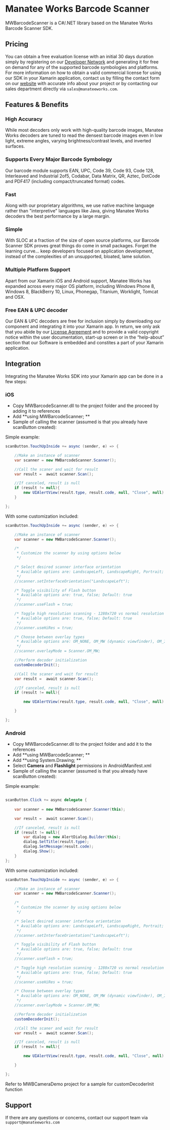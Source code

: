 Manatee Works Barcode Scanner
=============================

MWBarcodeScanner is a C#/.NET library based on the Manatee Works Barcode Scanner SDK.

Pricing
-------

You can obtain a free evaluation license with an initial 30 days duration simply by registering on our [Developer Network](http://manateeworks.com/developers) and generating it for free on demand for any of the supported barcode symbologies and platforms. For more information on how to obtain a valid commercial license for using our SDK in your Xamarin application, contact us by filling the contact form on our [website](http://manateeworks.com/home) with accurate info about your project or by contacting our sales department directly via `sales@manateeworks.com`.

Features & Benefits
-------------------

### High Accuracy

While most decoders only work with high-quality barcode images, Manatee Works decoders are tuned to read the densest barcode images even in low light, extreme angles, varying brightness/contrast levels, and inverted surfaces.

### Supports Every Major Barcode Symbology

Our barcode module supports EAN, UPC, Code 39, Code 93, Code 128, Interleaved and Industrial 2of5, Codabar, Data Matrix, QR, Aztec, DotCode and PDF417 (including compact/truncated format) codes.

### Fast

Along with our proprietary algorithms, we use native machine language rather than "interpretive" languages like Java, giving Manatee Works decoders the best performance by a large margin.

### Simple

With SLOC at a fraction of the size of open source platforms, our Barcode Scanner SDK proves great things do come in small packages. Forget the learning curve... keep developers focused on application development, instead of the complexities of an unsupported, bloated, lame solution.

### Multiple Platform Support

Apart from our Xamarin iOS and Android support, Manatee Works has expanded across every major OS platform, including Windows Phone 8, Windows 8, BlackBerry 10, Linux, Phonegap, Titanium, Worklight, Tomcat and OSX.

### Free EAN & UPC decoder 

Our EAN & UPC decoders are free for inclusion simply by downloading our component and integrating it into your Xamarin app. In return, we only ask that you abide by our [License Agreement](http://manateeworks.com/files/get_file/Manatee-License-Agreement.pdf) and to provide a valid copyright notice  within the user documentation, start-up screen or in the “help-about” section that our Software is embedded and constites a part of your Xamarin application.

Integration
-----------

Integrating the Manatee Works SDK into your Xamarin app can be done in a few steps:

### iOS

* Copy MWBarcodeScanner.dll to the project folder and the proceed by adding it to references
* Add **using MWBarcodeScanner; **
* Sample of calling the scanner (assumed is that you already have scanButton created):

Simple example:

```csharp  
scanButton.TouchUpInside += async (sender, e) => {

    //Make an instance of scanner
    var scanner = new MWBarcodeScanner.Scanner();

	//Call the scaner and wait for result
	var result =  await scanner.Scan();

	//If canceled, result is null
	if (result != null){
        new UIAlertView(result.type, result.code, null, "Close", null).Show();
	}

};
```

With some customization included:

```csharp  
scanButton.TouchUpInside += async (sender, e) => {

    //Make an instance of scanner
	var scanner = new MWBarcodeScanner.Scanner();

	/*
	 * Customize the scanner by using options below
	 */

	/* Select desired scanner interface orientation
	 * Available options are: LandscapeLeft, LandscapeRight, Portrait; Default: LandscapeLeft
	 */
	//scanner.setInterfaceOrientation("LandscapeLeft");

	/* Toggle visibility of Flash button
	 * Available options are: true, false; Default: true
	 */
	//scanner.useFlash = true;

	/* Toggle high resolution scanning - 1280x720 vs normal resolution scaning - 640x480
	 * Available options are: true, false; Default: true
	 */
	//scanner.useHiRes = true;

	/* Choose between overlay types
	 * Available options are: OM_NONE, OM_MW (dynamic viewfinder), OM_IMAGE (static image overlay); Default: OM_MW
	 */
	//scanner.overlayMode = Scanner.OM_MW;

	//Perform decoder initialization
	customDecoderInit();

	//Call the scaner and wait for result
	var result =  await scanner.Scan();

	//If canceled, result is null
	if (result != null){

        new UIAlertView(result.type, result.code, null, "Close", null).Show();

	}

};


```

### Android

* Copy MWBarcodeScanner.dll to the project folder and add it to the references
* Add **using MWBarcodeScanner; **
* Add **using System.Drawing; ** 
* Select **Camera** and **Flashlight** permissions in AndroidManifest.xml
* Sample of calling the scanner (assumed is that you already have scanButton created):

Simple example:

```csharp  

scanButton.Click += async delegate {
		
	var scanner = new MWBarcodeScanner.Scanner(this);

	var result =  await scanner.Scan();

	//If canceled, result is null
	if (result != null){
		var dialog = new AlertDialog.Builder(this);
		dialog.SetTitle(result.type);
		dialog.SetMessage(result.code);
		dialog.Show();
	}
};

```

With some customization included:

```csharp  
scanButton.TouchUpInside += async (sender, e) => {

    //Make an instance of scanner
	var scanner = new MWBarcodeScanner.Scanner();

	/*
	 * Customize the scanner by using options below
	 */

	/* Select desired scanner interface orientation
	 * Available options are: LandscapeLeft, LandscapeRight, Portrait; Default: LandscapeLeft
	 */
	//scanner.setInterfaceOrientation("LandscapeLeft");

	/* Toggle visibility of Flash button
	 * Available options are: true, false; Default: true
	 */
	//scanner.useFlash = true;

	/* Toggle high resolution scanning - 1280x720 vs normal resolution scaning - 640x480
	 * Available options are: true, false; Default: true
	 */
	//scanner.useHiRes = true;

	/* Choose between overlay types
	 * Available options are: OM_NONE, OM_MW (dynamic viewfinder), OM_IMAGE (static image overlay); Default: OM_MW
	 */
	//scanner.overlayMode = Scanner.OM_MW;

	//Perform decoder initialization
	customDecoderInit();

	//Call the scaner and wait for result
	var result =  await scanner.Scan();

	//If canceled, result is null
	if (result != null){

        new UIAlertView(result.type, result.code, null, "Close", null).Show();

	}

};


```

Refer to MWBCameraDemo project for a sample for customDecoderInit function

Support
-------

If there are any questions or concerns, contact our support team via `support@manateeworks.com`

    
